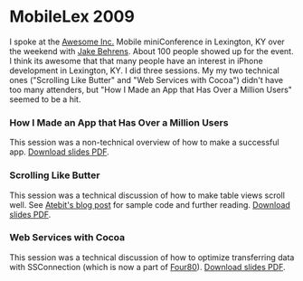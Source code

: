 # MobileLex 2009

I spoke at the [Awesome Inc.](http://awesomeinc.org) Mobile miniConference in Lexington, KY over the weekend with [Jake Behrens](http://jakebehrens.com). About 100 people showed up for the event. I think its awesome that that many people have an interest in iPhone development in Lexington, KY. I did three sessions. My my two technical ones ("Scrolling Like Butter" and "Web Services with Cocoa") didn't have too many attenders, but "How I Made an App that Has Over a Million Users" seemed to be a hit.

### How I Made an App that Has Over a Million Users
This session was a non-technical overview of how to make a successful app. [Download slides PDF](http://assets.samsoff.es/pdf/how-i-made-an-iphone-app-that-has-over-a-million-users.pdf).

### Scrolling Like Butter
This session was a technical discussion of how to make table views scroll well. See [Atebit's blog post](http://blog.atebits.com/2008/12/fast-scrolling-in-tweetie-with-uitableview/) for sample code and further reading. [Download slides PDF](http://assets.samsoff.es/pdf/scrolling-like-butter.pdf).

### Web Services with Cocoa
This session was a technical discussion of how to optimize transferring data with SSConnection (which is now a part of [Four80](http://github.com/samsoffes/four80)). [Download slides PDF](http://assets.samsoff.es/pdf/web-services-with-cocoa.pdf).

